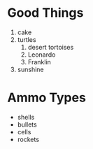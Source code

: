 # Good Things
1. cake
2. turtles
   1. desert tortoises
   2. Leonardo
   3. Franklin
3. sunshine

# Ammo Types
* shells
* bullets
* cells
* rockets
